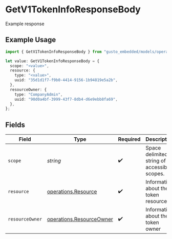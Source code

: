 # GetV1TokenInfoResponseBody

Example response

## Example Usage

```typescript
import { GetV1TokenInfoResponseBody } from "gusto_embedded/models/operations";

let value: GetV1TokenInfoResponseBody = {
  scope: "<value>",
  resource: {
    type: "<value>",
    uuid: "35d1d1f7-f9b0-4414-9156-1b94819e5a2b",
  },
  resourceOwner: {
    type: "CompanyAdmin",
    uuid: "90d0a4bf-3999-43f7-8db4-d6e9ebb8fa69",
  },
};
```

## Fields

| Field                                                                | Type                                                                 | Required                                                             | Description                                                          |
| -------------------------------------------------------------------- | -------------------------------------------------------------------- | -------------------------------------------------------------------- | -------------------------------------------------------------------- |
| `scope`                                                              | *string*                                                             | :heavy_check_mark:                                                   | Space delimited string of accessible scopes.                         |
| `resource`                                                           | [operations.Resource](../../models/operations/resource.md)           | :heavy_check_mark:                                                   | Information about the token resource.                                |
| `resourceOwner`                                                      | [operations.ResourceOwner](../../models/operations/resourceowner.md) | :heavy_check_mark:                                                   | Information about the token owner                                    |